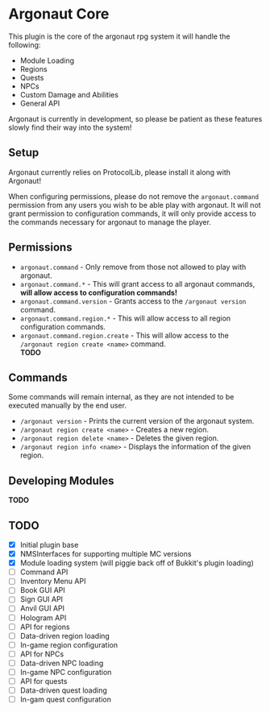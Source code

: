 Argonaut Core
=============
This plugin is the core of the argonaut rpg system it will handle the following:
- Module Loading
- Regions
- Quests
- NPCs
- Custom Damage and Abilities
- General API

Argonaut is currently in development, so please be patient as these features slowly find their way into the system!

Setup
-----
Argonaut currently relies on ProtocolLib, please install it along with Argonaut!  
  
When configuring permissions, please do not remove the `argonaut.command` permission from any users
you wish to be able play with argonaut. It will not grant permission to configuration commands, it
will only provide access to the commands necessary for argonaut to manage the player.

Permissions
-----------
- `argonaut.command` - Only remove from those not allowed to play with argonaut.
- `argonaut.command.*` - This will grant access to all argonaut commands, **will allow access to configuration commands!**
- `argonaut.command.version` - Grants access to the `/argonaut version` command.
- `argonaut.command.region.*` - This will allow access to all region configuration commands.
- `argonaut.command.region.create` - This will allow access to the `/argonaut region create <name>` command.  
**TODO**

Commands
--------
Some commands will remain internal, as they are not intended to be executed manually by the end user.
- `/argonaut version` - Prints the current version of the argonaut system.
- `/argonaut region create <name>` - Creates a new region.
- `/argonaut region delete <name>` - Deletes the given region.
- `/argonaut region info <name>` - Displays the information of the given region.

Developing Modules
------------------
**TODO**

TODO
----
- [x] Initial plugin base
- [x] NMSInterfaces for supporting multiple MC versions
- [x] Module loading system (will piggie back off of Bukkit's plugin loading)
- [ ] Command API
- [ ] Inventory Menu API
- [ ] Book GUI API
- [ ] Sign GUI API
- [ ] Anvil GUI API
- [ ] Hologram API
- [ ] API for regions
- [ ] Data-driven region loading
- [ ] In-game region configuration
- [ ] API for NPCs
- [ ] Data-driven NPC loading
- [ ] In-game NPC configuration
- [ ] API for quests
- [ ] Data-driven quest loading
- [ ] In-gam quest configuration
